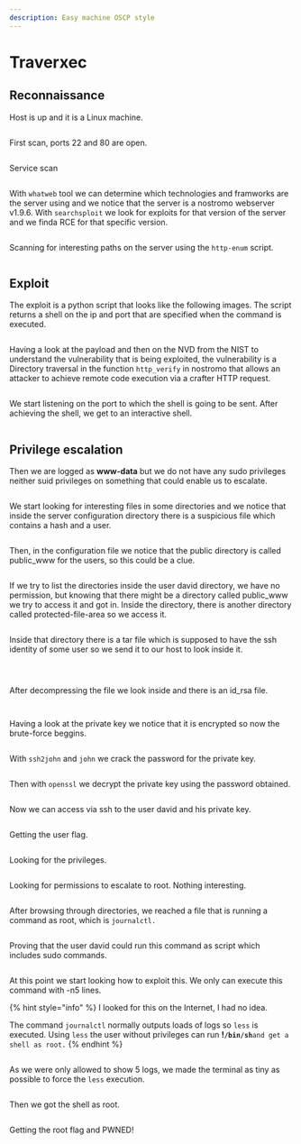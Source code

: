 ```yaml
---
description: Easy machine OSCP style
---
```


# Traverxec

## Reconnaissance

Host is up and it is a Linux machine.

<figure><img src="../.gitbook/assets/Captura de pantalla 2023-03-19 a las 14.40.59.png" alt=""><figcaption></figcaption></figure>

First scan, ports 22 and 80 are open.

<figure><img src="../.gitbook/assets/Captura de pantalla 2023-03-19 a las 14.40.30.png" alt=""><figcaption></figcaption></figure>

Service scan

<figure><img src="../.gitbook/assets/Captura de pantalla 2023-03-19 a las 14.42.24.png" alt=""><figcaption></figcaption></figure>

With `whatweb` tool we can determine which technologies and framworks are the server using and we notice that the server is a nostromo webserver v1.9.6. With `searchsploit` we look for exploits for that version of the server and we finda RCE for that specific version.

<figure><img src="../.gitbook/assets/Captura de pantalla 2023-03-19 a las 14.49.29.png" alt=""><figcaption></figcaption></figure>

Scanning for interesting paths on the server using the `http-enum` script.

<figure><img src="../.gitbook/assets/Captura de pantalla 2023-03-19 a las 15.01.58.png" alt=""><figcaption></figcaption></figure>

## Exploit

The exploit is a python script that looks like the following images. The script returns a shell on the ip and port that are specified when the command is executed.&#x20;

<figure><img src="../.gitbook/assets/Captura de pantalla 2023-03-19 a las 15.16.16.png" alt=""><figcaption></figcaption></figure>

Having a look at the payload and then on the NVD from the NIST to understand the vulnerability that is being exploited, the vulnerability is a Directory traversal in the function `http_verify` in nostromo that allows  an attacker to achieve remote code execution via a crafter HTTP request.

<figure><img src="../.gitbook/assets/Captura de pantalla 2023-03-19 a las 15.15.47.png" alt=""><figcaption></figcaption></figure>

We start listening on the port to which the shell is going to be sent. After achieving the shell, we get to an interactive shell.

<figure><img src="../.gitbook/assets/Captura de pantalla 2023-03-19 a las 15.17.35.png" alt=""><figcaption></figcaption></figure>

## Privilege escalation

Then we are logged as **www-data** but we do not have any sudo privileges neither suid privileges on something that could enable us to escalate.

<figure><img src="../.gitbook/assets/Captura de pantalla 2023-03-19 a las 15.25.32.png" alt=""><figcaption></figcaption></figure>

We start looking for interesting files in some directories and we notice that inside the server configuration directory there is a suspicious file which contains a hash and a user.

<figure><img src="../.gitbook/assets/Captura de pantalla 2023-03-19 a las 15.32.50.png" alt=""><figcaption></figcaption></figure>

Then, in the configuration file we notice that the public directory is called public\_www for the users, so this could be a clue.

<figure><img src="../.gitbook/assets/Captura de pantalla 2023-03-19 a las 16.11.37.png" alt=""><figcaption></figcaption></figure>

If we try to list the directories inside the user david directory, we have no permission, but knowing that there might be a directory called public\_www we try to access it and got in. Inside the directory, there is another directory called protected-file-area so we access it.

<figure><img src="../.gitbook/assets/Captura de pantalla 2023-03-19 a las 16.12.46.png" alt=""><figcaption></figcaption></figure>

Inside that directory there is a tar file which is supposed to have the ssh identity of some user so we send it to our host to look inside it.

<figure><img src="../.gitbook/assets/Captura de pantalla 2023-03-19 a las 17.02.06.png" alt=""><figcaption></figcaption></figure>

<figure><img src="../.gitbook/assets/Captura de pantalla 2023-03-19 a las 17.01.47.png" alt=""><figcaption></figcaption></figure>

<figure><img src="../.gitbook/assets/Captura de pantalla 2023-03-19 a las 17.01.21.png" alt=""><figcaption></figcaption></figure>

After decompressing the file we look inside and there is an id\_rsa file.

<figure><img src="../.gitbook/assets/Captura de pantalla 2023-03-19 a las 17.04.09.png" alt=""><figcaption></figcaption></figure>

<figure><img src="../.gitbook/assets/Captura de pantalla 2023-03-19 a las 17.04.58.png" alt=""><figcaption></figcaption></figure>

Having a look at the private key we notice that it is encrypted so now the brute-force beggins.

<figure><img src="../.gitbook/assets/Captura de pantalla 2023-03-19 a las 17.05.27.png" alt=""><figcaption></figcaption></figure>

With `ssh2john` and `john` we crack the password for the private key.

<figure><img src="../.gitbook/assets/Captura de pantalla 2023-03-19 a las 17.07.17.png" alt=""><figcaption></figcaption></figure>

Then with `openssl` we decrypt the private key using the password obtained.

<figure><img src="../.gitbook/assets/Captura de pantalla 2023-03-19 a las 17.10.24.png" alt=""><figcaption></figcaption></figure>

Now we can access via ssh to the user david and his private key.

<figure><img src="../.gitbook/assets/Captura de pantalla 2023-03-19 a las 17.21.50.png" alt=""><figcaption></figcaption></figure>

Getting the user flag.

<figure><img src="../.gitbook/assets/Captura de pantalla 2023-03-19 a las 17.23.48.png" alt=""><figcaption></figcaption></figure>

Looking for the privileges.

<figure><img src="../.gitbook/assets/Captura de pantalla 2023-03-19 a las 17.30.40.png" alt=""><figcaption></figcaption></figure>

Looking for permissions to escalate to root. Nothing interesting.&#x20;

<figure><img src="../.gitbook/assets/Captura de pantalla 2023-03-19 a las 17.31.47.png" alt=""><figcaption></figcaption></figure>

After browsing through directories, we reached a file that is running a command as root, which is `journalctl.`

<figure><img src="../.gitbook/assets/Captura de pantalla 2023-03-19 a las 17.36.40.png" alt=""><figcaption></figcaption></figure>

Proving that the user david could run this command as script which includes sudo commands.

<figure><img src="../.gitbook/assets/Captura de pantalla 2023-03-19 a las 17.37.23.png" alt=""><figcaption></figcaption></figure>

At this point we start looking how to exploit this. We only can execute this command with -n5 lines.&#x20;

{% hint style="info" %}
I looked for this on the Internet, I had no idea.

The command `journalctl` normally outputs loads of logs so `less` is executed. Using `less` the user without privileges can run  **!`/bin/sh`**`and get a shell as root.`
{% endhint %}

<figure><img src="../.gitbook/assets/Captura de pantalla 2023-03-19 a las 17.39.34.png" alt=""><figcaption></figcaption></figure>

As we were only allowed to show 5 logs, we made the terminal as tiny as possible to force the `less` execution.

<figure><img src="../.gitbook/assets/Captura de pantalla 2023-03-19 a las 17.46.36.png" alt=""><figcaption></figcaption></figure>

Then we got the shell as root.

<figure><img src="../.gitbook/assets/Captura de pantalla 2023-03-19 a las 17.46.01.png" alt=""><figcaption></figcaption></figure>

Getting the root flag and PWNED!

<figure><img src="../.gitbook/assets/Captura de pantalla 2023-03-19 a las 17.50.21.png" alt=""><figcaption></figcaption></figure>

<figure><img src="../.gitbook/assets/Captura de pantalla 2023-03-19 a las 17.49.58.png" alt=""><figcaption></figcaption></figure>

